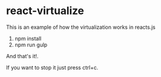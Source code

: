 # react-virtualize
This is an example of how the virtualization works in reacts.js

1. npm install
2. npm run gulp

And that's it!.

If you want to stop it just press ctrl+c.
